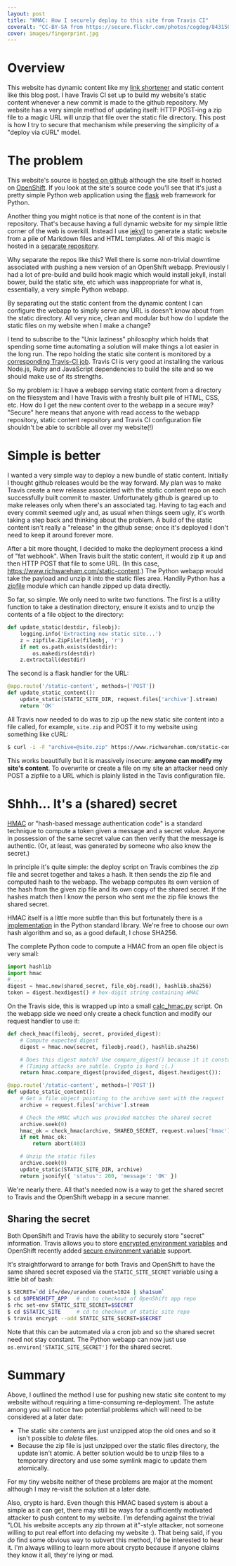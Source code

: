 ```yaml
---
layout: post
title: "HMAC: How I securely deploy to this site from Travis CI"
coveralt: "CC-BY-SA from https://secure.flickr.com/photos/cogdog/8431502575"
cover: images/fingerprint.jpg
---
```


# Overview

This website has dynamic content like my [link
shortener](https://www.richwareham.com/links) and static content like this blog
post. I have Travis CI set up to build my website's static content whenever a
new commit is made to the github repository. My website has a very simple
method of updating itself: HTTP POST-ing a zip file to a magic URL will unzip
that file over the static file directory. This post is how I try to secure that
mechanism while preserving the simplicity of a "deploy via cURL" model.

# The problem

This website's source is [hosted on
github](https://github.com/rjw57/richwareham.com) although the site itself is
hosted on [OpenShift](https://www.openshift.com/). If you look at the site's
source code you'll see that it's just a pretty simple Python web application
using the [flask](http://flask.pocoo.org/) web framework for Python.

Another thing you might notice is that none of the content is in that
repository. That's because having a full dynamic website for my simple little
corner of the web is overkill. Instead I use [jekyll](http://jekyllrb.com/) to
generate a static website from a pile of Markdown files and HTML templates. All
of this magic is hosted in a [separate
repository](https://github.com/rjw57/richwareham.com-static).

Why separate the repos like this? Well there is some non-trivial downtime
associated with pushing a new version of an OpenShift webapp. Previously I had
a lot of pre-build and build hook magic which would install jekyll, install
bower, build the static site, etc which was inappropriate for what is,
essentially, a very simple Python webapp.

By separating out the static content from the dynamic content I can configure
the webapp to simply serve any URL is doesn't know about from the static
directory. All very nice, clean and modular but how do I update the static
files on my website when I make a change?

I tend to subscribe to the "Unix laziness" philosophy which holds that spending
some time automating a solution will make things a lot easier in the long run.
The repo holding the static site content is monitored by a [corresponding
Travis-CI job](https://travis-ci.org/rjw57/richwareham.com-static). Travis CI
is very good at installing the various Node.js, Ruby and JavaScript
dependencies to build the site and so we should make use of its strengths.

So my problem is: I have a webapp serving static content from a directory on
the filesystem and I have Travis with a freshly built pile of HTML, CSS, etc.
How do I get the new content over to the webapp in a secure way? "Secure" here
means that anyone with read access to the webapp repository, static content
repository and Travis CI configuration file shouldn't be able to scribble all
over my website(!)

# Simple is better

I wanted a very simple way to deploy a new bundle of static content. Initially
I thought github releases would be the way forward. My plan was to make Travis
create a new release associated with the static content repo on each
successfully built commit to master. Unfortunately github is geared up to make
releases only when there's an associated tag. Having to tag each and every
commit seemed ugly and, as usual when things seem ugly, it's worth taking a
step back and thinking about the problem. A build of the static content isn't
really a "release" in the github sense; once it's deployed I don't need to keep
it around forever more.

After a bit more thought, I decided to make the deployment process a kind of
"fat webhook". When Travis built the static content, it would zip it up and
then HTTP POST that file to some URL. (In this case,
https://www.richwareham.com/static-content.) The Python webapp would take the
payload and unzip it into the static files area. Handily Python has a
[zipfile](https://docs.python.org/3/library/zipfile.html) module which can
handle zipped up data directly.

So far, so simple. We only need to write two functions. The first is a utility
function to take a destination directory, ensure it exists and to unzip the
contents of a file object to the directory:

```python
def update_static(destdir, fileobj):
    logging.info('Extracting new static site...')
    z = zipfile.ZipFile(fileobj, 'r')
    if not os.path.exists(destdir):
        os.makedirs(destdir)
    z.extractall(destdir)
```

The second is a flask handler for the URL:

```python
@app.route('/static-content', methods=['POST'])
def update_static_content():
    update_static(STATIC_SITE_DIR, request.files['archive'].stream)
    return 'OK'
```

All Travis now needed to do was to zip up the new static site content into a
file called, for example, ``site.zip`` and POST it to my website using
something like cURL:

```bash
$ curl -i -F "archive=@site.zip" https://www.richwareham.com/static-content
```

This works beautifully but it is massively insecure: **anyone can modify my
site's content**. To overwrite or create a file on my site an attacker need
only POST a zipfile to a URL which is plainly listed in the Tavis configuration
file.

# Shhh... It's a (shared) secret

[HMAC](https://en.wikipedia.org/wiki/Hash-based_message_authentication_code) or
"hash-based message authentication code" is a standard technique to compute a
token given a message and a secret value. Anyone in possession of the same
secret value can then verify that the message is authentic. (Or, at least, was
generated by someone who also knew the secret.)

In principle it's quite simple: the deploy script on Travis combines the zip
file and secret together and takes a hash. It then sends the zip file and
computed hash to the webapp. The webapp computes its own version of the hash
from the given zip file and its own copy of the shared secret. If the hashes
match then I know the person who sent me the zip file knows the shared secret.

HMAC itself is a little more subtle than this but fortunately there is a
[implementation](https://docs.python.org/3/library/hmac.html) in the Python
standard library. We're free to choose our own hash algorithm and so, as a good
default, I chose SHA256.

The complete Python code to compute a HMAC from an open file object is very small:

```python
import hashlib
import hmac
# ...
digest = hmac.new(shared_secret, file_obj.read(), hashlib.sha256)
token = digest.hexdigest() # hex-digit string containing HMAC
```

On the Travis side, this is wrapped up into a small
[calc_hmac.py](https://github.com/rjw57/richwareham.com-static/blob/master/scripts/calc_hmac.py)
script. On the webapp side we need only create a check function and modify our
request handler to use it:

```python
def check_hmac(fileobj, secret, provided_digest):
    # Compute expected digest
    digest = hmac.new(secret, fileobj.read(), hashlib.sha256)

    # Does this digest match? Use compare_digest() because it it constant time.
    # (Timing attacks are subtle. Crypto is hard :(.)
    return hmac.compare_digest(provided_digest, digest.hexdigest()):

@app.route('/static-content', methods=['POST'])
def update_static_content():
    # Get a file object pointing to the archive sent with the request
    archive = request.files['archive'].stream

    # Check the HMAC which was provided matches the shared secret
    archive.seek(0)
    hmac_ok = check_hmac(archive, SHARED_SECRET, request.values['hmac'])
    if not hmac_ok:
        return abort(403)

    # Unzip the static files
    archive.seek(0)
    update_static(STATIC_SITE_DIR, archive)
    return jsonify({ 'status': 200, 'message': 'OK' })
```

We're nearly there. All that's needed now is a way to get the shared secret to
Travis and the OpenShift webapp in a secure manner.

## Sharing the secret

Both OpenShift and Travis have the ability to securely store "secret"
information. Travis allows you to store [encrypted environment
variables](http://docs.travis-ci.com/user/encryption-keys/) and OpenShift
recently added [secure environment
variable](https://www.openshift.com/blogs/taking-advantage-of-environment-variables-in-openshift-php-apps)
support.

It's straightforward to arrange for both Travis and OpenShift to have the same
shared secret exposed via the ``STATIC_SITE_SECRET`` variable using a little
bit of bash:

```bash
$ SECRET=`dd if=/dev/urandom count=1024 | sha1sum`
$ cd $OPENSHIFT_APP   # cd to checkout of OpenShift app repo
$ rhc set-env STATIC_SITE_SECRET=$SECRET
$ cd $STATIC_SITE     # cd to checkout of static site repo
$ travis encrypt --add STATIC_SITE_SECRET=$SECRET
```

Note that this can be automated via a cron job and so the shared secret need
not stay constant. The Python webapp can now just use
``os.environ['STATIC_SITE_SECRET']`` for the shared secret.

# Summary

Above, I outlined the method I use for pushing new static site content to my
website without requiring a time-consuming re-deployment. The astute among you
will notice two potential problems which will need to be considered at a later
date:

* The static site contents are just unzipped atop the old ones and so it isn't
  possible to *delete* files.
* Because the zip file is just unzipped over the static files directory, the
  update isn't atomic. A better solution would be to unzip files to a temporary
  directory and use some symlink magic to update them atomically.

For my tiny website neither of these problems are major at the moment although
I may re-visit the solution at a later date.

Also, crypto is hard. Even though this HMAC based system is about a simple as
it can get, there may still be ways for a sufficiently motivated attacker to
push content to my website. I'm defending against the trivial "LOL his website
accepts any zip thrown at it"-style attacker, not someone willing to put real
effort into defacing my website :). That being said, if you *do* find some
obvious way to subvert this method, I'd be interested to hear it. I'm always
willing to learn more about crypto because if anyone claims they know it all,
they're lying or mad.
